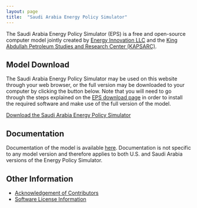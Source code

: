 ```yaml
---
layout: page
title:  "Saudi Arabia Energy Policy Simulator"
---
```


The Saudi Arabia Energy Policy Simulator (EPS) is a free and open-source computer model jointly created by [Energy Innovation LLC](https://energyinnovation.org/) and the [King Abdullah Petroleum Studies and Research Center (KAPSARC)](https://www.kapsarc.org/).

## Model Download

The Saudi Arabia Energy Policy Simulator may be used on this website through your web browser, or the full version may be downloaded to your computer by clicking the button below. Note that you will need to go through the steps explained on the [EPS download page](https://us.energypolicy.solutions/docs/download.html) in order to install the required software and make use of the full version of the model.

<p><a href="https://github.com/Energy-Innovation/eps-saudiarabia/archive/2.0.0.zip" class="btn">Download the Saudi Arabia Energy Policy Simulator</a></p>

## Documentation

Documentation of the model is available [here](https://us.energypolicy.solutions/docs/index.html).  Documentation is not specific to any model version and therefore applies to both U.S. and Saudi Arabia versions of the Energy Policy Simulator.

## Other Information

* [Acknowledgement of Contributors](acknowledgement.html)
* [Software License Information](software-license.html)
